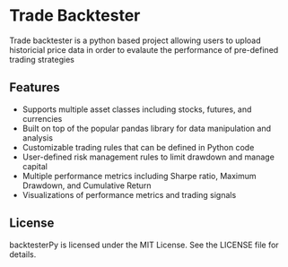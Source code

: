 # Trade Backtester

Trade backtester is a python based project allowing users to upload historicial price data in order to evalaute the performance of pre-defined trading strategies 

## Features
- Supports multiple asset classes including stocks, futures, and currencies
- Built on top of the popular pandas library for data manipulation and analysis
- Customizable trading rules that can be defined in Python code
- User-defined risk management rules to limit drawdown and manage capital
- Multiple performance metrics including Sharpe ratio, Maximum Drawdown, and Cumulative Return
- Visualizations of performance metrics and trading signals

## License
backtesterPy is licensed under the MIT License. See the LICENSE file for details.
